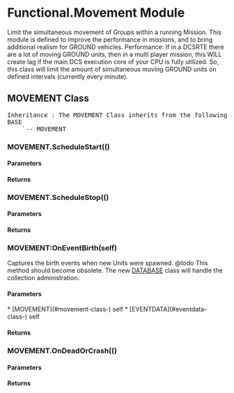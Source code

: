 # Functional.Movement Module
Limit the simultaneous movement of Groups within a running Mission.
This module is defined to improve the performance in missions, and to bring additional realism for GROUND vehicles.
Performance: If in a DCSRTE there are a lot of moving GROUND units, then in a multi player mission, this WILL create lag if
the main DCS execution core of your CPU is fully utilized. So, this class will limit the amount of simultaneous moving GROUND units
on defined intervals (currently every minute).
## MOVEMENT Class
<pre>
Inheritance : The MOVEMENT Class inherits from the following parents :
BASE
	`-- MOVEMENT
</pre>


### MOVEMENT.ScheduleStart(()

<h4> Parameters </h4>
<h4> Returns </h4>

### MOVEMENT.ScheduleStop(()

<h4> Parameters </h4>
<h4> Returns </h4>

### MOVEMENT:OnEventBirth(self)
Captures the birth events when new Units were spawned.
@todo This method should become obsolete. The new [DATABASE](#database-module-) class will handle the collection administration.

<h4> Parameters </h4>
* [MOVEMENT](#movement-class-)
self
* [EVENTDATA](#eventdata-class-) self

<h4> Returns </h4>

### MOVEMENT.OnDeadOrCrash(()

<h4> Parameters </h4>
<h4> Returns </h4>

